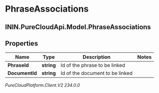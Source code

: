 # PhraseAssociations

## ININ.PureCloudApi.Model.PhraseAssociations

## Properties

|Name | Type | Description | Notes|
|------------ | ------------- | ------------- | -------------|
| **PhraseId** | **string** | Id of the phrase to be linked | |
| **DocumentId** | **string** | Id of the document to be linked | |



_PureCloudPlatform.Client.V2 234.0.0_
